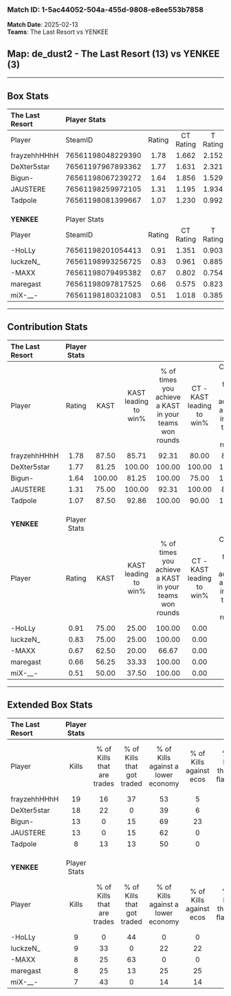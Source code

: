 ### Match ID: 1-5ac44052-504a-455d-9808-e8ee553b7858  
**Match Date**: 2025-02-13  
**Teams**: The Last Resort vs YENKEE  

## **Map**: de_dust2 - The Last Resort (13) vs YENKEE (3)  
---  

## Box Stats  

| **The Last Resort** | Player Stats      |        |           |          |        |       |       |         |        |      |     |
| :- | :- | :-: | :-: | :-: | :-: | :-: | :-: | :-: | :-: | :-: | :-: |
| Player              | SteamID           | Rating | CT Rating | T Rating |  KAST  |  ADR  | Kills | Assists | Deaths | K/D  | HS% |
| frayzehhHHhH        | 76561198048229390 |  1.78  |   1.662   |  2.152   | 87.50  | 104.2 |  19   |    3    |   9    | 2.11 | 47  |
| DeXter5star         | 76561197967893362 |  1.77  |   1.631   |  2.321   | 81.25  | 86.9  |  18   |    5    |   5    | 3.60 | 38  |
| Bigun-              | 76561198067239272 |  1.64  |   1.856   |  1.529   | 100.00 | 103.2 |  13   |    8    |   7    | 1.86 | 46  |
| JAUSTERE            | 76561198259972105 |  1.31  |   1.195   |  1.934   | 75.00  | 93.1  |  13   |    6    |   10   | 1.30 | 76  |
| Tadpole             | 76561198081399667 |  1.07  |   1.230   |  0.992   | 87.50  | 73.1  |   8   |    6    |   10   | 0.80 | 87  |
|                     |                   |        |           |          |        |       |       |         |        |      |     |
|                     |                   |        |           |          |        |       |       |         |        |      |     |
|                     |                   |        |           |          |        |       |       |         |        |      |     |
| **YENKEE**          | Player Stats      |        |           |          |        |       |       |         |        |      |     |
| Player              | SteamID           | Rating | CT Rating | T Rating |  KAST  |  ADR  | Kills | Assists | Deaths | K/D  | HS% |
| -HoLLy              | 76561198201054413 |  0.91  |   1.351   |  0.903   | 75.00  | 88.1  |   9   |    6    |   15   | 0.60 | 55  |
| luckzeN_            | 76561198993256725 |  0.83  |   0.961   |  0.885   | 75.00  | 66.8  |   9   |    4    |   15   | 0.60 | 66  |
| -MAXX               | 76561198079495382 |  0.67  |   0.802   |  0.754   | 62.50  | 51.1  |   8   |    3    |   14   | 0.57 | 62  |
| maregast            | 76561198097817525 |  0.66  |   0.575   |  0.823   | 56.25  | 56.2  |   8   |    1    |   13   | 0.62 | 50  |
| miX-__-             | 76561198180321083 |  0.51  |   1.018   |  0.385   | 50.00  | 49.8  |   7   |    2    |   14   | 0.50 | 42  |
---  

## Contribution Stats  

| **The Last Resort** | Player Stats |        |                      |                                                        |                           |                                                             |                          |                                                            |
| :- | :-: | :-: | :-: | :-: | :-: | :-: | :-: | :-: |
| Player              |    Rating    |  KAST  | KAST leading to win% | % of times you achieve a KAST in your teams won rounds | CT - KAST leading to win% | CT - % of times you achieve a KAST in your teams won rounds | T - KAST leading to win% | T - % of times you achieve a KAST in your teams won rounds |
| frayzehhHHhH        |     1.78     | 87.50  |        85.71         |                         92.31                          |           80.00           |                            88.89                            |          100.00          |                           100.00                           |
| DeXter5star         |     1.77     | 81.25  |        100.00        |                         100.00                         |          100.00           |                           100.00                            |          100.00          |                           100.00                           |
| Bigun-              |     1.64     | 100.00 |        81.25         |                         100.00                         |           75.00           |                           100.00                            |          100.00          |                           100.00                           |
| JAUSTERE            |     1.31     | 75.00  |        100.00        |                         92.31                          |          100.00           |                            88.89                            |          100.00          |                           100.00                           |
| Tadpole             |     1.07     | 87.50  |        92.86         |                         100.00                         |           90.00           |                           100.00                            |          100.00          |                           100.00                           |
|                     |              |        |                      |                                                        |                           |                                                             |                          |                                                            |
|                     |              |        |                      |                                                        |                           |                                                             |                          |                                                            |
|                     |              |        |                      |                                                        |                           |                                                             |                          |                                                            |
| **YENKEE**          | Player Stats |        |                      |                                                        |                           |                                                             |                          |                                                            |
| Player              |    Rating    |  KAST  | KAST leading to win% | % of times you achieve a KAST in your teams won rounds | CT - KAST leading to win% | CT - % of times you achieve a KAST in your teams won rounds | T - KAST leading to win% | T - % of times you achieve a KAST in your teams won rounds |
| -HoLLy              |     0.91     | 75.00  |        25.00         |                         100.00                         |           0.00            |                            0.00                             |          37.50           |                           100.00                           |
| luckzeN_            |     0.83     | 75.00  |        25.00         |                         100.00                         |           0.00            |                            0.00                             |          37.50           |                           100.00                           |
| -MAXX               |     0.67     | 62.50  |        20.00         |                         66.67                          |           0.00            |                            0.00                             |          33.33           |                           66.67                            |
| maregast            |     0.66     | 56.25  |        33.33         |                         100.00                         |           0.00            |                            0.00                             |          42.86           |                           100.00                           |
| miX-__-             |     0.51     | 50.00  |        37.50         |                         100.00                         |           0.00            |                            0.00                             |          50.00           |                           100.00                           |
---  

## Extended Box Stats  

| **The Last Resort** | Player Stats |                            |                            |                                    |                         |                              |                                 |        |                             |                                     |                          |                               |                            |
| :- | :-: | :-: | :-: | :-: | :-: | :-: | :-: | :-: | :-: | :-: | :-: | :-: | :-: |
| Player              |    Kills     | % of Kills that are trades | % of Kills that got traded | % of Kills against a lower economy | % of Kills against ecos | % of Kills that are flawless | % of Kills that are close duels | Deaths | % of Deaths that get traded | % of Deaths against a lower economy | % of Deaths against ecos | % of Deaths that are flawless | % of Deaths that are close |
| frayzehhHHhH        |      19      |             16             |             37             |                 53                 |            5            |              58              |               11                |   9    |              0              |                 44                  |            0             |              89               |             11             |
| DeXter5star         |      18      |             22             |             0              |                 39                 |            6            |              78              |               11                |   5    |             20              |                 40                  |            0             |              100              |             0              |
| Bigun-              |      13      |             0              |             15             |                 69                 |           23            |              54              |                0                |   7    |             57              |                 29                  |            0             |              29               |             0              |
| JAUSTERE            |      13      |             0              |             15             |                 62                 |            0            |              62              |                8                |   10   |             20              |                 50                  |            0             |              50               |             20             |
| Tadpole             |      8       |             13             |             13             |                 50                 |            0            |              75              |               13                |   10   |             30              |                 40                  |            0             |              50               |             20             |
|                     |              |                            |                            |                                    |                         |                              |                                 |        |                             |                                     |                          |                               |                            |
|                     |              |                            |                            |                                    |                         |                              |                                 |        |                             |                                     |                          |                               |                            |
|                     |              |                            |                            |                                    |                         |                              |                                 |        |                             |                                     |                          |                               |                            |
| **YENKEE**          | Player Stats |                            |                            |                                    |                         |                              |                                 |        |                             |                                     |                          |                               |                            |
| Player              |    Kills     | % of Kills that are trades | % of Kills that got traded | % of Kills against a lower economy | % of Kills against ecos | % of Kills that are flawless | % of Kills that are close duels | Deaths | % of Deaths that get traded | % of Deaths against a lower economy | % of Deaths against ecos | % of Deaths that are flawless | % of Deaths that are close |
| -HoLLy              |      9       |             0              |             44             |                 0                  |            0            |              56              |                0                |   15   |             20              |                  7                  |            7             |              53               |             13             |
| luckzeN_            |      9       |             33             |             0              |                 22                 |           22            |              89              |                0                |   15   |             13              |                  0                  |            0             |              60               |             7              |
| -MAXX               |      8       |             25             |             63             |                 0                  |            0            |              38              |               25                |   14   |             21              |                  0                  |            0             |              79               |             7              |
| maregast            |      8       |             25             |             13             |                 25                 |           25            |              75              |               13                |   13   |             23              |                  0                  |            0             |              62               |             8              |
| miX-__-             |      7       |             43             |             0              |                 14                 |           14            |              43              |               29                |   14   |              7              |                  0                  |            0             |              71               |             7              |
